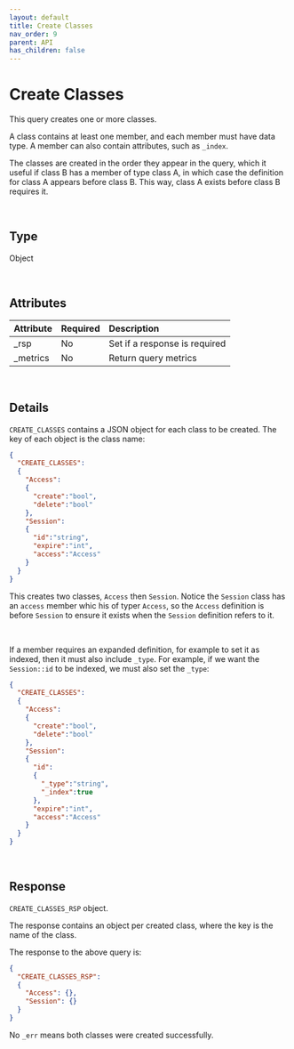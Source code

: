 ```yaml
---
layout: default
title: Create Classes
nav_order: 9
parent: API
has_children: false
---
```


# Create Classes
This query creates one or more classes.

A class contains at least one member, and each member must have data type. A member can also contain attributes, such as `_index`. 

The classes are created in the order they appear in the query, which it useful if class B has a member of type class A, in which case the definition for class A appears before class B. This way, class A exists before class B requires it.

<br/>


## Type
Object

<br/>

## Attributes

| Attribute | Required  | Description      |
|:-----     |:---       |:-------          |
| _rsp      | No        | Set if a response is required |
| _metrics  | No        | Return query metrics |


<br/>


## Details
`CREATE_CLASSES` contains a JSON object for each class to be created. The key of each object is the class name:

```json
{
  "CREATE_CLASSES":
  {
    "Access":
    {
      "create":"bool",
      "delete":"bool"
    },
    "Session":
    {
      "id":"string",
      "expire":"int",
      "access":"Access"
    }
  }
}
```

This creates two classes, `Access` then `Session`. Notice the `Session` class has an `access` member whic his of typer `Access`, so the `Access` definition is before `Session` to ensure it exists when the `Session` definition refers to it.

<br/>

If a member requires an expanded definition, for example to set it as indexed, then it must also include `_type`. For example, if we want the `Session::id` to be indexed, we must also set the `_type`:


```json
{
  "CREATE_CLASSES":
  {
    "Access":
    {
      "create":"bool",
      "delete":"bool"
    },
    "Session":
    {
      "id":
      {
        "_type":"string",
        "_index":true
      },
      "expire":"int",
      "access":"Access"
    }
  }
}
```

<br/>

## Response
`CREATE_CLASSES_RSP` object.

The response contains an object per created class, where the key is the name of the class. 

The response to the above query is:

```json
{
  "CREATE_CLASSES_RSP":
  {
    "Access": {},
    "Session": {}
  }
}
```

No `_err` means both classes were created successfully.